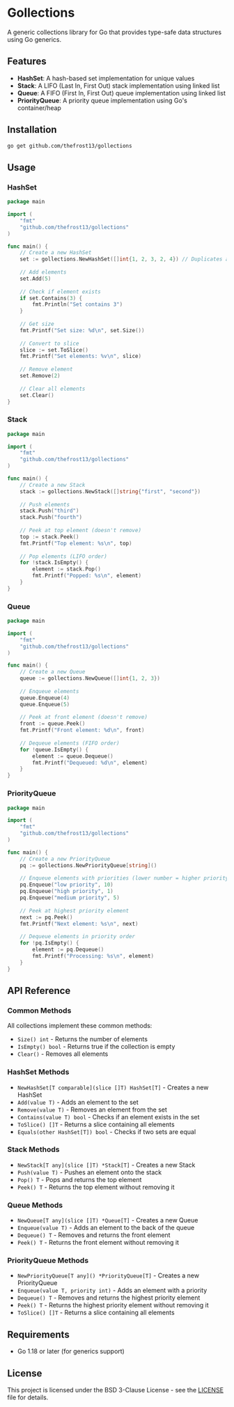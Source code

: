 # Gollections

A generic collections library for Go that provides type-safe data structures using Go generics.

## Features

- **HashSet**: A hash-based set implementation for unique values
- **Stack**: A LIFO (Last In, First Out) stack implementation using linked list
- **Queue**: A FIFO (First In, First Out) queue implementation using linked list  
- **PriorityQueue**: A priority queue implementation using Go's container/heap

## Installation

```bash
go get github.com/thefrost13/gollections
```

## Usage

### HashSet

```go
package main

import (
    "fmt"
    "github.com/thefrost13/gollections"
)

func main() {
    // Create a new HashSet
    set := gollections.NewHashSet([]int{1, 2, 3, 2, 4}) // Duplicates are automatically removed
    
    // Add elements
    set.Add(5)
    
    // Check if element exists
    if set.Contains(3) {
        fmt.Println("Set contains 3")
    }
    
    // Get size
    fmt.Printf("Set size: %d\n", set.Size())
    
    // Convert to slice
    slice := set.ToSlice()
    fmt.Printf("Set elements: %v\n", slice)
    
    // Remove element
    set.Remove(2)
    
    // Clear all elements
    set.Clear()
}
```

### Stack

```go
package main

import (
    "fmt"
    "github.com/thefrost13/gollections"
)

func main() {
    // Create a new Stack
    stack := gollections.NewStack([]string{"first", "second"})
    
    // Push elements
    stack.Push("third")
    stack.Push("fourth")
    
    // Peek at top element (doesn't remove)
    top := stack.Peek()
    fmt.Printf("Top element: %s\n", top)
    
    // Pop elements (LIFO order)
    for !stack.IsEmpty() {
        element := stack.Pop()
        fmt.Printf("Popped: %s\n", element)
    }
}
```

### Queue

```go
package main

import (
    "fmt"
    "github.com/thefrost13/gollections"
)

func main() {
    // Create a new Queue
    queue := gollections.NewQueue([]int{1, 2, 3})
    
    // Enqueue elements
    queue.Enqueue(4)
    queue.Enqueue(5)
    
    // Peek at front element (doesn't remove)
    front := queue.Peek()
    fmt.Printf("Front element: %d\n", front)
    
    // Dequeue elements (FIFO order)
    for !queue.IsEmpty() {
        element := queue.Dequeue()
        fmt.Printf("Dequeued: %d\n", element)
    }
}
```

### PriorityQueue

```go
package main

import (
    "fmt"
    "github.com/thefrost13/gollections"
)

func main() {
    // Create a new PriorityQueue
    pq := gollections.NewPriorityQueue[string]()
    
    // Enqueue elements with priorities (lower number = higher priority)
    pq.Enqueue("low priority", 10)
    pq.Enqueue("high priority", 1)
    pq.Enqueue("medium priority", 5)
    
    // Peek at highest priority element
    next := pq.Peek()
    fmt.Printf("Next element: %s\n", next)
    
    // Dequeue elements in priority order
    for !pq.IsEmpty() {
        element := pq.Dequeue()
        fmt.Printf("Processing: %s\n", element)
    }
}
```

## API Reference

### Common Methods

All collections implement these common methods:

- `Size() int` - Returns the number of elements
- `IsEmpty() bool` - Returns true if the collection is empty
- `Clear()` - Removes all elements

### HashSet Methods

- `NewHashSet[T comparable](slice []T) HashSet[T]` - Creates a new HashSet
- `Add(value T)` - Adds an element to the set
- `Remove(value T)` - Removes an element from the set
- `Contains(value T) bool` - Checks if an element exists in the set
- `ToSlice() []T` - Returns a slice containing all elements
- `Equals(other HashSet[T]) bool` - Checks if two sets are equal

### Stack Methods

- `NewStack[T any](slice []T) *Stack[T]` - Creates a new Stack
- `Push(value T)` - Pushes an element onto the stack
- `Pop() T` - Pops and returns the top element
- `Peek() T` - Returns the top element without removing it

### Queue Methods

- `NewQueue[T any](slice []T) *Queue[T]` - Creates a new Queue
- `Enqueue(value T)` - Adds an element to the back of the queue
- `Dequeue() T` - Removes and returns the front element
- `Peek() T` - Returns the front element without removing it

### PriorityQueue Methods

- `NewPriorityQueue[T any]() *PriorityQueue[T]` - Creates a new PriorityQueue
- `Enqueue(value T, priority int)` - Adds an element with a priority
- `Dequeue() T` - Removes and returns the highest priority element
- `Peek() T` - Returns the highest priority element without removing it
- `ToSlice() []T` - Returns a slice containing all elements

## Requirements

- Go 1.18 or later (for generics support)

## License

This project is licensed under the BSD 3-Clause License - see the [LICENSE](LICENSE) file for details.